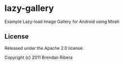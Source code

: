 # lazy-gallery

Example Lazy-load Image Gallery for Android using Mirah

## License

Released under the Apache 2.0 license.

Copyright (c) 2011 Brendan Ribera
